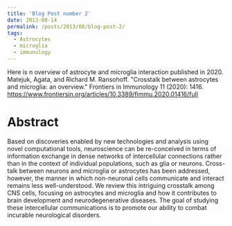 ```yaml
---
title: 'Blog Post number 2'
date: 2013-08-14
permalink: /posts/2013/08/blog-post-2/
tags:
  - Astrocytes
  - microglia
  - immunology
---
```


Here is n overview of astrocyte and microglia interaction published in 2020.
Matejuk, Agata, and Richard M. Ransohoff. "Crosstalk between astrocytes and microglia: an overview." Frontiers in Immunology 11 (2020): 1416.
https://www.frontiersin.org/articles/10.3389/fimmu.2020.01416/full

Abstract
======

Based on discoveries enabled by new technologies and analysis using novel computational tools, neuroscience can be re-conceived in terms of information exchange in dense networks of intercellular connections rather than in the context of individual populations, such as glia or neurons. Cross-talk between neurons and microglia or astrocytes has been addressed, however, the manner in which non-neuronal cells communicate and interact remains less well-understood. We review this intriguing crosstalk among CNS cells, focusing on astrocytes and microglia and how it contributes to brain development and neurodegenerative diseases. The goal of studying these intercellular communications is to promote our ability to combat incurable neurological disorders.


